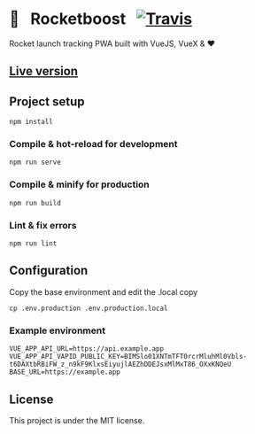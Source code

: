 # 🚀 &nbsp; Rocketboost &nbsp; [![Travis](https://img.shields.io/travis/kalkih/rocketboost.svg?style=flat-square)](https://travis-ci.org/kalkih/rocketboost)

Rocket launch tracking PWA built with VueJS, VueX & ❤️

## [Live version](https://rocket.karls.app)

## Project setup
```
npm install
```

### Compile & hot-reload for development
```
npm run serve
```

### Compile & minify for production
```
npm run build
```

### Lint & fix errors
```
npm run lint
```

## Configuration
Copy the base environment and edit the .local copy
```
cp .env.production .env.production.local
```

### Example environment
```env
VUE_APP_API_URL=https://api.example.app
VUE_APP_API_VAPID_PUBLIC_KEY=BIMSlo01XNTmTFT0rcrMluhMl0Vbls-t6DAXtbRBiFW_z_n9kF9KlxsEiyujlAEZhDDEJsxMlMxT86_OXxKNQeU
BASE_URL=https://example.app
````

## License
This project is under the MIT license.
